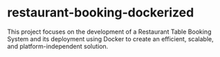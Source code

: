 # restaurant-booking-dockerized
This project focuses on the development of a Restaurant Table Booking System and its deployment using Docker to create an efficient, scalable, and platform-independent solution. 
